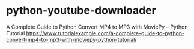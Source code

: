 # python-youtube-downloader

A Complete Guide to Python Convert MP4 to MP3 with MoviePy – Python Tutorial
https://www.tutorialexample.com/a-complete-guide-to-python-convert-mp4-to-mp3-with-moviepy-python-tutorial/
